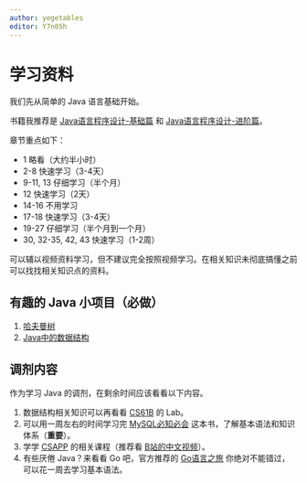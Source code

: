 ```yaml
---
author: yegetables
editor: Y7n05h
---
```


# 学习资料

我们先从简单的 Java 语言基础开始。

书籍我推荐是 [Java语言程序设计-基础篇](https://item.m.jd.com/product/10028902912241.html) 和 [Java语言程序设计-进阶篇](https://item.m.jd.com/product/10036654536931.html)。

章节重点如下：

- 1 略看（大约半小时）
- 2-8 快速学习（3-4天）
- 9-11, 13 仔细学习（半个月）
- 12 快速学习（2天）
- 14-16 不用学习
- 17-18 快速学习（3-4天）
- 19-27 仔细学习（半个月到一个月）
- 30, 32-35, 42, 43 快速学习（1-2周）

可以辅以视频资料学习，但不建议完全按照视频学习。在相关知识未彻底搞懂之前可以找找相关知识点的资料。

## 有趣的 Java 小项目（必做）

1. [哈夫曼树](../project/huffman-tree.md)
2. [Java中的数据结构](../project/data-struct-java.md)

## 调剂内容

作为学习 Java 的调剂，在剩余时间应该看看以下内容。

1. 数据结构相关知识可以再看看 [CS61B](https://inst.eecs.berkeley.edu/~cs61b/sp22/) 的 Lab。
2. 可以用一周左右的时间学习完 [MySQL必知必会](https://book.douban.com/subject/3354490/) 这本书，了解基本语法和知识体系（**重要**）。
3. 学学 [CSAPP](https://book.douban.com/subject/26912767/) 的相关课程（推荐看 [B站的中文视频](https://www.bilibili.com/video/av711375008)）。
4. 有些厌倦 Java？来看看 Go 吧，官方推荐的 [Go语言之旅](https://tour.go-zh.org/welcome/1) 你绝对不能错过，可以花一周去学习基本语法。
